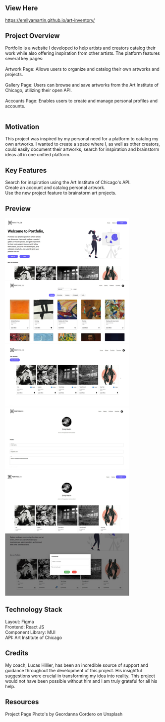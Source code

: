 ## View Here

https://emilyamartin.github.io/art-inventory/

## Project Overview

Portfolio is a website I developed to help artists and creators catalog their work while also offering inspiration from other artists. The platform features several key pages:
<br>
<br>
Artwork Page: Allows users to organize and catalog their own artworks and projects.
<br>
<br>
Gallery Page: Users can browse and save artworks from the Art Institute of Chicago, utilizing their open API.
<br>
<br>
Accounts Page: Enables users to create and manage personal profiles and accounts.
<br>
<br>

## Motivation

This project was inspired by my personal need for a platform to catalog my own artworks. I wanted to create a space where I, as well as other creators, could easily document their artworks, search for inspiration and brainstorm ideas all in one unified platform.

## Key Features

Search for inspiration using the Art Institute of Chicago's API.
<br>
Create an account and catalog personal artwork.
<br>
Use the new project feature to brainstorm art projects.

## Preview

<p float="left">
  <img src="assets/ss1.jpg" width="400"/>
  <img src="assets/ss2.png" width="400"/>
  <img src="assets/ss3.jpg" width="400"/>
   <img src="assets/ss4.jpg" width="400"/>
    <img src="assets/ss5.jpg" width="400"/>
     <img src="assets/ss6.jpg" width="400"/>
</p>

## Technology Stack

Layout: Figma
<br>
Frontend: React JS
<br>
Component Library: MUI
<br>
API: Art Institute of Chicago

## Credits

My coach, Lucas Hillier, has been an incredible source of support and guidance throughout the development of this project. His insightful suggestions were crucial in transforming my idea into reality. This project would not have been possible without him and I am truly grateful for all his help.

## Resources

Project Page Photo's by Geordanna Cordero on Unsplash
